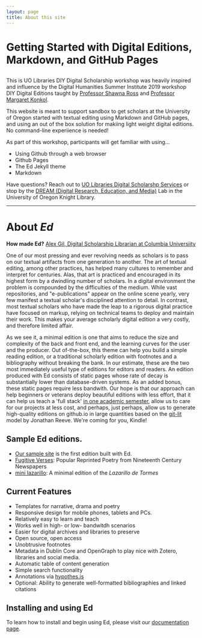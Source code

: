 ```yaml
---
layout: page
title: About this site
---
```

# Getting Started with Digital Editions, Markdown, and GitHub Pages
## 
This is UO Libraries DIY Digital Scholarship workshop was heavily inspired and influence by the Digital Humanities Summer Institute 2019 workshop DIY Digital Editions taught by [Professor Shawna Ross](https://english.tamu.edu/dr-shawna-ross/) and [Professor Margaret Konkol](https://www.odu.edu/directory/people/m/mkonkol).

This website is meant to support sandbox to get scholars at the University of Oregon started with textual editing using Markdown and GitHub pages, and using an out of the box solution for makiing light weight digital editions. No command-line experiience is needed!

As part of this workshop, participants will get familiar with using...
* Using Github through a web browser
* Github Pages
* The Ed Jekyll theme
* Markdown

Have questions? Reach out to [UO Libraries Digital Scholarshp Services](mailto:digitalscholarship@uoregon.edu) or stop by the [DREAM (Digital Research, Education, and Media)](https://dreamlab.uoregon.edu) Lab in the University of Oregon Knight Library.

---
# About *Ed*

**How made Ed?** [Alex Gil, Digital Scholarship Librarian at Columbia Universiity](https://blogs.cul.columbia.edu/spotlights/2018/08/30/meet-alex-gil-digital-scholarship-librarian/)

One of our most pressing and ever revolving needs as scholars is to pass on our textual artifacts from one generation to another. The art of textual editing, among other practices, has helped many cultures to remember and interpret for centuries. Alas, that art is practiced and encouraged in its highest form by a dwindling number of scholars. In a digital environment the problem is compounded by the difficulties of the medium. While vast repositories, and "e-publications" appear on the online scene yearly, very few manifest a textual scholar's disciplined attention to detail. In contrast, most textual scholars who have made the leap to a rigorous digital practice have focused on markup, relying on technical teams to deploy and maintain their work. This makes your average scholarly digital edition a very costly, and therefore limited affair.

As we see it, a minimal edition is one that aims to reduce the size and complexity of the back and front end, and the learning curves for the user and the producer. Out of-the-box, this theme can help you build a simple reading edition, or a traditional scholarly edition with footnotes and a bibliography without breaking the bank. In our estimate, these are the two most immediately useful type of editions for editors and readers. An edition produced with Ed consists of static pages whose rate of decay is substantially lower than database-driven systems. As an added bonus, these static pages require less bandwith. Our hope is that our approach can help beginners or veterans deploy beautiful editions with less effort, that it can help us teach a 'full stack' [in one academic semester](https://github.com/susannalles/MinimalEditions/blob/master/index.md), allow us to care for our projects at less cost, and perhaps, just perhaps, allow us to generate high-quality editions on github.io in large quantities based on the [git-lit](http://jonreeve.com/2015/09/introducing-git-lit/) model by Jonathan Reeve. We're coming for you, Kindle! 


## Sample Ed editions.

- [Our sample site](http://elotroalex.github.io/ed/) is the first edition built with Ed.
- [Fugitive Verses](http://fugitiverses.viraltexts.org/): Popular Reprinted Poetry from Nineteenth Century Newspapers
- [mini lazarillo](http://minilazarillo.github.io/): A minimal edition of the *Lazarillo de Tormes*



## Current Features
- Templates for narrative, drama and poetry
- Responsive design for mobile phones, tablets and PCs.
- Relatively easy to learn and teach
- Works well in high- or low- bandwitdh scenarios
- Easier for digital archives and libraries to preserve
- Open source, open access
- Unobtrusive footnotes
- Metadata in Dublin Core and OpenGraph to play nice with Zotero, libraries and social media.
- Automatic table of content generation
- Simple search functionality
- Annotations via [hypothes.is](https://hypothes.is/)
- Optional: Ability to generate well-formatted bibliographies and linked citations


## Installing and using Ed

To learn how to install and begin using Ed, please visit our [documentation page](http://elotroalex.github.io/ed/documentation/).